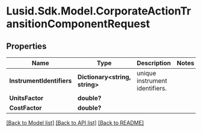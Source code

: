 # Lusid.Sdk.Model.CorporateActionTransitionComponentRequest
## Properties

Name | Type | Description | Notes
------------ | ------------- | ------------- | -------------
**InstrumentIdentifiers** | **Dictionary&lt;string, string&gt;** | unique instrument identifiers. | 
**UnitsFactor** | **double?** |  | 
**CostFactor** | **double?** |  | 

[[Back to Model list]](../README.md#documentation-for-models) [[Back to API list]](../README.md#documentation-for-api-endpoints) [[Back to README]](../README.md)


